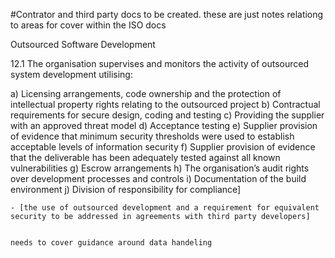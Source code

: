 #Contrator and third party docs to be created. these are just notes relationg to areas for cover within the ISO docs



Outsourced Software Development

12.1   The organisation supervises and monitors the activity of outsourced system development utilising:
 
a)  Licensing arrangements, code ownership and the protection of intellectual property rights relating to the outsourced project
b)  Contractual requirements for secure design, coding and testing
c)   Providing the supplier with an approved threat model
d)  Acceptance testing 
e)  Supplier provision of evidence that minimum security thresholds were used to establish acceptable levels of information security
f)   Supplier provision of evidence that the deliverable has been adequately tested against all known vulnerabilities
g)  Escrow arrangements
h)  The organisation’s audit rights over development processes and controls
i)    Documentation of the build environment
j)   Division of responsibility for compliance]

    - [the use of outsourced development and a requirement for equivalent security to be addressed in agreements with third party developers] 
    
    
    needs to cover guidance around data handeling
    

